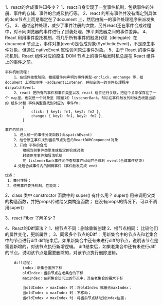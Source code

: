 1、react的合成事件知多少？
    1、react自身实现了一套事件机制，包括事件的注册、事件的存储、事件的合成及执行等。
    2、react 的所有事件并没有绑定到具体的dom节点上而是绑定在了document 上，然后由统一的事件处理程序来派发执行。
    3、通过这种处理，减少了事件注册的次数，另外react还在事件合成过程中，对不同浏览器的事件进行了封装处理，抹平浏览器之间的事件差异。
    4、React 利用事件委托机制，将几乎所有事件的触发代理（delegate）在 document 节点上，事件对象(event)是合成对象(SyntheticEvent)，不是原生事件对象，但通过 nativeEvent 属性访问原生事件对象。
    5、由于 React 的事件委托机制，React 组件对应的原生 DOM 节点上的事件触发时机总是在 React 组件上的事件之前。

    事件机制流程：
        1、在组件挂载阶段，根据组件内声明的事件类型-onclick，onchange 等，给 document 上添加事件 -addEventListener，并指定统一的事件处理程序 dispatchEvent。
        2、react 把所有的事件和事件类型以及 react 组件进行关联，把这个关系保存在了一个 map里，也就是一个对象里（键值对）listenerBank，然后在事件触发的时候去根据当前的 组件id和 事件类型查找到对应的 事件fn；
            {
                click: { key1: fn1, key2: fn2 },
                change: { key1: fn1, key2: fn2 },
            }

    事件的执行：
        1、进入统一的事件分发函数(dispatchEvent)
        2、结合原生事件找到当前节点对应的ReactDOMComponent对象
        3、开始 事件的合成
            根据当前事件类型生成指定的合成对象
            封装原生事件和冒泡机制
            在 listenerBank事件池中查找事件回调并合成到 event(合成事件结束)
        4.处理合成事件内的回调事件（事件触发完成 end）

    优点：
     1、兼容性好；
     2、使用事件委托机制，性能高；


2、class 类中 constroctor 函数中的 super() 有什么用？
    super() 用来调用父类的构造函数，并把props传递给父类构造函数；
    在没有props的情况下，可以不调用super()

3、react Fiber 了解多少？

4、React的Diff算法？
    1、根节点不同：删除重新创建
    2、根节点相同：
        比较他们的属性变化，更新属性；
    3、同级多个节点的Diff：
        用新集合中的节点去和老集合中的节点进行diff
        diff结束后，如果新集合中还有未进行diff的节点，说明该节点是需要新增的，对该节点执行新增逻辑。
        diff结束后，如果老集合中还有未进行diff的节点，说明该节点是需要删除的，对该节点执行删除逻辑。

        diff过程：
            index：新集合遍历下标
            oldIndex：当前节点在老集合的下标
            maxIndex：在新集合访问过的节点中，其在老集合的最大下标

            当oldIndex > maxIndex 时：将oldIndex 赋值给maxIndex；
            当oldIndex = maxIndex 时：不移动；
            当oldIndex < maxIndex 时：将当前节点移动到index位置；
